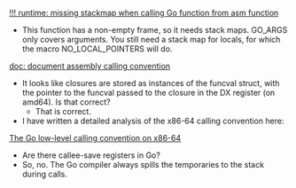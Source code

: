 [!!! runtime: missing stackmap when calling Go function from asm function](https://github.com/google/gvisor/issues/2865)
  - This function has a non-empty frame, so it needs stack maps. GO_ARGS only covers arguments. You still need a stack map for locals, for which the macro NO_LOCAL_POINTERS will do.

[doc: document assembly calling convention ](https://github.com/golang/go/issues/16922)
- It looks like closures are stored as instances of the funcval struct, with the pointer to the funcval passed to the closure in the DX register (on amd64). Is that correct?
  - That is correct.
- I have written a detailed analysis of the x86-64 calling convention here:

[The Go low-level calling convention on x86-64](http://science.raphael.poss.name/go-calling-convention-x86-64.html)
- Are there callee-save registers in Go?
- So, no. The Go compiler always spills the temporaries to the stack during calls.
